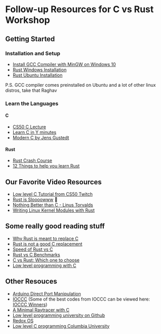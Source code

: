# Follow-up Resources for C vs Rust Workshop


## Getting Started

### Installation and Setup
- [Install GCC Compiler with MinGW on Windows 10]
- [Rust Windows Installation]
- [Rust Ubuntu Installation]

P.S. GCC compiler comes preinstalled on Ubuntu and a lot of other linux distros, take that Raghav

### Learn the Languages

#### C
- [CS50 C Lecture]
- [Learn C in Y minutes]
- [Modern C by Jens Gustedt]

#### Rust
- [Rust Crash Course]
- [12 Things to help you learn Rust]


## Our Favorite Video Resources
- [Low level C Tutorial from CS50 Twitch]
- [Rust is Sloooowww] :new_moon_with_face:
- [Nothing Better than C - Linus Torvalds]
- [Writing Linux Kernel Modules with Rust]


## Some really good reading stuff
- [Why Rust is meant to replace C]
- [Rust is not a good C replacement]
- [Speed of Rust vs C]
- [Rust vs C Benchmarks]
- [C vs Rust: Which one to choose]
- [Low level programming with C]


## Other Resouces
- [Arduino Direct Port Manipulation]
- [IOCCC] (Some of the best codes from IOCCC can be viewed here: [IOCCC Winners])
- [A Minimal Raytracer with C]
- [Low level programming university on Github]
- [Redox OS]
- [Low level C programming Columbia University]




[Rust Ubuntu Installation]: https://www.youtube.com/watch?v=PHBdlGgCrWw
[Rust Windows Installation]: https://www.youtube.com/watch?v=SigbqtVQnyI
[Install GCC Compiler with MinGW on Windows 10]: https://www.youtube.com/watch?v=sXW2VLrQ3Bs

[Why Rust is meant to replace C]: https://hackernoon.com/why-rust-is-meant-to-replace-c-xf8l3yei
[Rust is not a good C replacement]: https://drewdevault.com/2019/03/25/Rust-is-not-a-good-C-replacement.html
[Speed of Rust vs C]: https://kornel.ski/rust-c-speed
[Rust vs C Benchmarks]: https://benchmarksgame-team.pages.debian.net/benchmarksgame/fastest/rust.html
[C vs Rust: Which one to choose]: https://opensource.com/article/20/1/c-vs-rust-abstractions#:~:text=Rust%20is%20an%20increasingly%20popular,safety%20and%20ease%20of%20use
[Low level programming with C]: https://www.how2lab.com/programming/c/low-level-programming.php

[Low level C Tutorial from CS50 Twitch]: https://www.youtube.com/watch?v=MJ0sbMUGbKE
[Rust is Sloooowww]: https://www.youtube.com/watch?v=5cEunr8hPE0
[Nothing Better than C - Linus Torvalds]: https://www.youtube.com/watch?v=CYvJPra7Ebk
[Writing Linux Kernel Modules with Rust]: https://www.youtube.com/watch?v=RyY01fRyGhM

[Arduino Direct Port Manipulation]: https://www.arduino.cc/en/Reference/PortManipulation
[IOCCC]: https://www.ioccc.org/
[IOCCC Winners]: https://www.google.com/search?q=ioccc+winners&tbm=isch&ved=2ahUKEwikwIPtjLXuAhVBDysKHaMCDDsQ2-cCegQIABAA&oq=ioccc+winners&gs_lcp=CgNpbWcQAzIECCMQJzIECAAQHlDsAljsAmD2BGgAcAB4AIABmgGIAZoBkgEDMC4xmAEAoAEBqgELZ3dzLXdpei1pbWfAAQE&sclient=img&ei=I68NYOSiBMGerAGjhbDYAw&bih=754&biw=1536
[A Minimal Raytracer with C]: https://mzucker.github.io/2016/08/03/miniray.html
[Low level programming university on Github]: https://github.com/gurugio/lowlevelprogramming-university
[Redox OS]: https://www.redox-os.org/

[Rust Crash Course]: https://www.youtube.com/watch?v=zF34dRivLOw
[12 Things to help you learn Rust]: https://www.youtube.com/watch?v=a8abW3RlOn8

[CS50 C Lecture]: https://www.youtube.com/watch?v=e9Eds2Rc_x8
[Modern C by Jens Gustedt]: https://modernc.gforge.inria.fr/
[Learn C in Y minutes]: https://learnxinyminutes.com/docs/c/
[Low level C programming Columbia University]: http://www1.cs.columbia.edu/~sedwards/classes/2009/4840/c-programming.pdf
